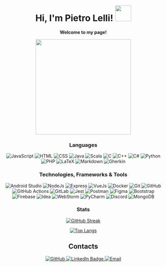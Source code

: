 <h1 align="center">
  Hi, I'm Pietro Lelli!     
  <img src="https://media.giphy.com/media/v1.Y2lkPTc5MGI3NjExdHdpZWVodm1md3RiYmpyMGNlZXJpNWd6aGFqaXdvc3dvaWZxdDBtMiZlcD12MV9pbnRlcm5hbF9naWZfYnlfaWQmY3Q9cw/xT9Igoe79R16unU7cc/giphy.gif" width="50"/> 
</h1>

<p align="center">
  <b>Welcome to my page!</b>
</p>

<div align="center">
  <img src="https://media.giphy.com/media/v1.Y2lkPTc5MGI3NjExZnRhcjRzM242enVvN3dhZ3NicGxpNDh6djJ0dWk4bDRtZHd6MWFjZyZlcD12MV9pbnRlcm5hbF9naWZfYnlfaWQmY3Q9Zw/qgQUggAC3Pfv687qPC/giphy.gif" height="300"/>
</div>

<h3 align="center">Languages</h3>

<p align="center">
  <img src="https://skillicons.dev/icons?i=javascript" title="JavaScript" alt="JavaScript" />
  <img src="https://skillicons.dev/icons?i=html" title="HTML" alt="HTML" />
  <img src="https://skillicons.dev/icons?i=css" title="CSS" alt="CSS" />
  <img src="https://skillicons.dev/icons?i=java" title="Java" alt="Java" />
  <img src="https://skillicons.dev/icons?i=scala" title="Scala" alt="Scala" />
  <img src="https://skillicons.dev/icons?i=c" title="C" alt="C" />
  <img src="https://skillicons.dev/icons?i=cpp" title="C++" alt="C++" />
  <img src="https://skillicons.dev/icons?i=cs" title="C#" alt="C#" />
  <img src="https://skillicons.dev/icons?i=py" title="Python" alt="Python" />
  <img src="https://skillicons.dev/icons?i=php" title="PHP" alt="PHP" />
  <img src="https://skillicons.dev/icons?i=latex" title="LaTeX" alt="LaTeX" />
  <img src="https://skillicons.dev/icons?i=md" title="Markdown" alt="Markdown" />
  <img src="https://skillicons.dev/icons?i=gherkin" title="Gherkin" alt="Gherkin" />

</p>

<h3 align="center">Technologies, Frameworks & Tools</h3>

<p align="center">
  <img src="https://skillicons.dev/icons?i=androidstudio" title="Android Studio" alt="Android Studio" />
  <img src="https://skillicons.dev/icons?i=nodejs" title="NodeJs" alt="NodeJs" />
  <img src="https://skillicons.dev/icons?i=expressjs" title="Express" alt="Express" />
  <img src="https://skillicons.dev/icons?i=vuejs" title="VueJs" alt="VueJs" />
  <img src="https://skillicons.dev/icons?i=docker" title="Docker" alt="Docker" />
  <img src="https://skillicons.dev/icons?i=git" title="Git" alt="Git" />
  <img src="https://skillicons.dev/icons?i=github" title="GitHub" alt="GitHub" />
  <img src="https://skillicons.dev/icons?i=githubactions" title="GitHub Actions" alt="GitHub Actions" />
  <img src="https://skillicons.dev/icons?i=gitlab" title="GitLab" alt="GitLab" />
  <img src="https://skillicons.dev/icons?i=jest" title="Jest" alt="Jest" />
  <img src="https://skillicons.dev/icons?i=postman" title="Postman" alt="Postman" />
  <img src="https://skillicons.dev/icons?i=figma" title="Figma" alt="Figma" />
  <img src="https://skillicons.dev/icons?i=bootstrap" title="Bootstrap" alt="Bootstrap" />
  <img src="https://skillicons.dev/icons?i=firebase" title="Firebase" alt="Firebase" />
  <img src="https://skillicons.dev/icons?i=idea" title="Idea" alt="Idea" />
  <img src="https://skillicons.dev/icons?i=webstorm" title="WebStorm" alt="WebStorm" />
  <img src="https://skillicons.dev/icons?i=pycharm" title="PyCharm" alt="PyCharm" />
  <img src="https://skillicons.dev/icons?i=discord" title="Discord" alt="Discord" />
  <img src="https://skillicons.dev/icons?i=mongodb" title="MongoDB" alt="MongoDB" />
  
  
  




</p>

<h3 align="center">Stats</h3>

<p align="center">
  <a href="https://streak-stats.demolab.com/?user=PietroLelli&theme=dark">
    <img src="https://streak-stats.demolab.com/?user=PietroLelli&theme=dark" alt="GitHub Streak" />
  </a>
</p>

<p align="center">
  <a href="https://github.com/anuraghazra/github-readme-stats">
    <img src="https://github-readme-stats.vercel.app/api/top-langs/?username=PietroLelli&langs_count=30&theme=dracula&bg_color=135,0F2027,203A43,2C5364&layout=compact" alt="Top Langs" />
  </a>
</p>

<h2 align="center">Contacts</h2>

<div align="center" id="badges">
  <a href="https://github.com/PietroLelli">
    <img alt="GitHub" src="https://img.shields.io/badge/-Github-181717?style=for-the-badge&logo=github&logoColor=white" />
  </a> 
  <a href="https://www.linkedin.com/in/pietro-lelli/">
    <img src="https://img.shields.io/badge/LinkedIn-blue?style=for-the-badge&logo=linkedin&logoColor=white" alt="LinkedIn Badge"/>
  </a>
  <a href="mailto:pietro.lelli00@gmail.com">
    <img alt="Email" src="https://img.shields.io/badge/-Email-D14836?style=for-the-badge&logo=gmail&logoColor=white" />
  </a>  
</div>
